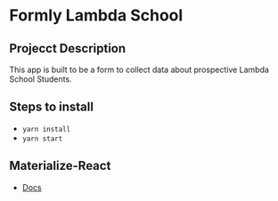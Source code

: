 # Formly Lambda School

## Projecct Description
 This app is built to be a form to collect data about prospective Lambda School Students. 
 
## Steps to install
  * `yarn install`
  * `yarn start`

## Materialize-React
 * [Docs](https://react-materialize.github.io/#/)